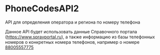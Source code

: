 # PhoneCodesAPI2
API для определения оператора и региона по номеру телефона

Данное API будет использовать данные Справочного портала (https://www.spravportal.ru), а также информацию из базы телефонных номеров о конкретных номера телефонов, например о номере [88005557775](https://www.spravportal.ru/services/who-calls/num/78005557775)
